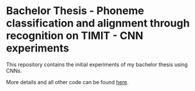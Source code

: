 # Bachelor Thesis - Phoneme classification and alignment through recognition on TIMIT - CNN experiments

This repository contains the initial experiments of my bachelor thesis using CNNs.

More details and all other code can be found [here](https://github.com/lischilpp/bachelor-thesis-phoneme-recognition-alignment).

